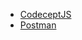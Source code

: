
* [CodeceptJS](https://github.com/andrew-semenov/CodeceptJS)
* [Postman](https://github.com/andrew-semenov/Postman)
<!-- 
[Selenium with Javascript](https://github.com/andrew-semenov/SeleniumWithJavascript)
[Selenium with Python](https://github.com/andrew-semenov/SeleniumWithPython)
[Jest](https://github.com/andrew-semenov/Jest)
 -->
